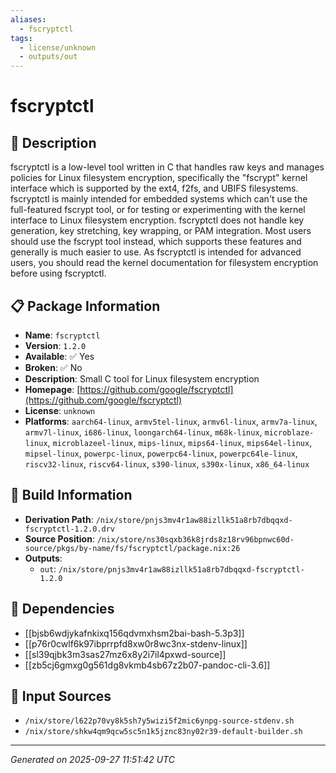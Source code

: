 ```yaml
---
aliases:
  - fscryptctl
tags:
  - license/unknown
  - outputs/out
---
```


# fscryptctl

## 📝 Description

fscryptctl is a low-level tool written in C that handles raw keys and
manages policies for Linux filesystem encryption, specifically the
"fscrypt" kernel interface which is supported by the ext4, f2fs, and
UBIFS filesystems.
fscryptctl is mainly intended for embedded systems which can't use the
full-featured fscrypt tool, or for testing or experimenting with the
kernel interface to Linux filesystem encryption. fscryptctl does not
handle key generation, key stretching, key wrapping, or PAM integration.
Most users should use the fscrypt tool instead, which supports these
features and generally is much easier to use.
As fscryptctl is intended for advanced users, you should read the kernel
documentation for filesystem encryption before using fscryptctl.


## 📋 Package Information

- **Name**: `fscryptctl`
- **Version**: `1.2.0`
- **Available**: ✅ Yes
- **Broken**: ✅ No
- **Description**: Small C tool for Linux filesystem encryption
- **Homepage**: [https://github.com/google/fscryptctl](https://github.com/google/fscryptctl)
- **License**: `unknown`
- **Platforms**: `aarch64-linux`, `armv5tel-linux`, `armv6l-linux`, `armv7a-linux`, `armv7l-linux`, `i686-linux`, `loongarch64-linux`, `m68k-linux`, `microblaze-linux`, `microblazeel-linux`, `mips-linux`, `mips64-linux`, `mips64el-linux`, `mipsel-linux`, `powerpc-linux`, `powerpc64-linux`, `powerpc64le-linux`, `riscv32-linux`, `riscv64-linux`, `s390-linux`, `s390x-linux`, `x86_64-linux`

## 🔧 Build Information

- **Derivation Path**: `/nix/store/pnjs3mv4r1aw88izllk51a8rb7dbqqxd-fscryptctl-1.2.0.drv`
- **Source Position**: `/nix/store/ns30sqxb36k8jrds8z18rv96bpnwc60d-source/pkgs/by-name/fs/fscryptctl/package.nix:26`
- **Outputs**:
  - `out`:  `/nix/store/pnjs3mv4r1aw88izllk51a8rb7dbqqxd-fscryptctl-1.2.0`

## 🔗 Dependencies

- [[bjsb6wdjykafnkixq156qdvmxhsm2bai-bash-5.3p3]]
- [[p76r0cwlf6k97ibprrpfd8xw0r8wc3nx-stdenv-linux]]
- [[sl39qjbk3m3sas27mz6x8y2i7il4pxwd-source]]
- [[zb5cj6gmxg0g561dg8vkmb4sb67z2b07-pandoc-cli-3.6]]

## 📁 Input Sources

- `/nix/store/l622p70vy8k5sh7y5wizi5f2mic6ynpg-source-stdenv.sh`
- `/nix/store/shkw4qm9qcw5sc5n1k5jznc83ny02r39-default-builder.sh`

---
*Generated on 2025-09-27 11:51:42 UTC*
